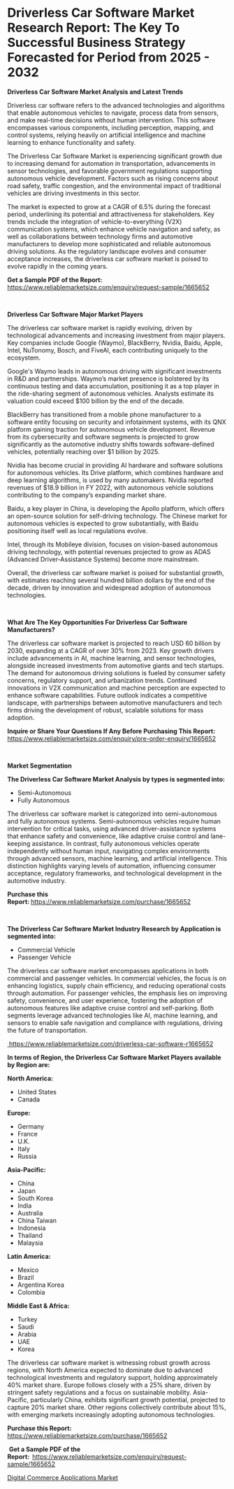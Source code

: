 <p><h1>Driverless Car Software Market Research Report: The Key To Successful Business Strategy Forecasted for Period from 2025 - 2032</h1></p><p><strong>Driverless Car Software Market Analysis and Latest Trends</strong></p>
<p><p>Driverless car software refers to the advanced technologies and algorithms that enable autonomous vehicles to navigate, process data from sensors, and make real-time decisions without human intervention. This software encompasses various components, including perception, mapping, and control systems, relying heavily on artificial intelligence and machine learning to enhance functionality and safety.</p><p>The Driverless Car Software Market is experiencing significant growth due to increasing demand for automation in transportation, advancements in sensor technologies, and favorable government regulations supporting autonomous vehicle development. Factors such as rising concerns about road safety, traffic congestion, and the environmental impact of traditional vehicles are driving investments in this sector. </p><p>The market is expected to grow at a CAGR of 6.5% during the forecast period, underlining its potential and attractiveness for stakeholders. Key trends include the integration of vehicle-to-everything (V2X) communication systems, which enhance vehicle navigation and safety, as well as collaborations between technology firms and automotive manufacturers to develop more sophisticated and reliable autonomous driving solutions. As the regulatory landscape evolves and consumer acceptance increases, the driverless car software market is poised to evolve rapidly in the coming years.</p></p>
<p><strong>Get a Sample PDF of the Report:&nbsp;</strong> <a href="https://www.reliablemarketsize.com/enquiry/request-sample/1665652?utm_campaign=2453&utm_medium=2&utm_source=Github&utm_content=ia&utm_term=09032025&utm_id=driverless-car-software">https://www.reliablemarketsize.com/enquiry/request-sample/1665652</a></p>
<p>&nbsp;</p>
<p><strong>Driverless Car Software Major Market Players</strong></p>
<p><p>The driverless car software market is rapidly evolving, driven by technological advancements and increasing investment from major players. Key companies include Google (Waymo), BlackBerry, Nvidia, Baidu, Apple, Intel, NuTonomy, Bosch, and FiveAI, each contributing uniquely to the ecosystem.</p><p>Google's Waymo leads in autonomous driving with significant investments in R&D and partnerships. Waymo’s market presence is bolstered by its continuous testing and data accumulation, positioning it as a top player in the ride-sharing segment of autonomous vehicles. Analysts estimate its valuation could exceed $100 billion by the end of the decade.</p><p>BlackBerry has transitioned from a mobile phone manufacturer to a software entity focusing on security and infotainment systems, with its QNX platform gaining traction for autonomous vehicle development. Revenue from its cybersecurity and software segments is projected to grow significantly as the automotive industry shifts towards software-defined vehicles, potentially reaching over $1 billion by 2025.</p><p>Nvidia has become crucial in providing AI hardware and software solutions for autonomous vehicles. Its Drive platform, which combines hardware and deep learning algorithms, is used by many automakers. Nvidia reported revenues of $18.9 billion in FY 2022, with autonomous vehicle solutions contributing to the company’s expanding market share.</p><p>Baidu, a key player in China, is developing the Apollo platform, which offers an open-source solution for self-driving technology. The Chinese market for autonomous vehicles is expected to grow substantially, with Baidu positioning itself well as local regulations evolve.</p><p>Intel, through its Mobileye division, focuses on vision-based autonomous driving technology, with potential revenues projected to grow as ADAS (Advanced Driver-Assistance Systems) become more mainstream.</p><p>Overall, the driverless car software market is poised for substantial growth, with estimates reaching several hundred billion dollars by the end of the decade, driven by innovation and widespread adoption of autonomous technologies.</p></p>
<p>&nbsp;</p>
<p><strong>What Are The Key Opportunities For Driverless Car Software Manufacturers?</strong></p>
<p><p>The driverless car software market is projected to reach USD 60 billion by 2030, expanding at a CAGR of over 30% from 2023. Key growth drivers include advancements in AI, machine learning, and sensor technologies, alongside increased investments from automotive giants and tech startups. The demand for autonomous driving solutions is fueled by consumer safety concerns, regulatory support, and urbanization trends. Continued innovations in V2X communication and machine perception are expected to enhance software capabilities. Future outlook indicates a competitive landscape, with partnerships between automotive manufacturers and tech firms driving the development of robust, scalable solutions for mass adoption.</p></p>
<p><strong>Inquire or Share Your Questions If Any Before Purchasing This Report:</strong> <a href="https://www.reliablemarketsize.com/enquiry/pre-order-enquiry/1665652?utm_campaign=2453&utm_medium=2&utm_source=Github&utm_content=ia&utm_term=09032025&utm_id=driverless-car-software">https://www.reliablemarketsize.com/enquiry/pre-order-enquiry/1665652</a></p>
<p>&nbsp;</p>
<p><strong>Market Segmentation</strong></p>
<p><strong>The Driverless Car Software Market Analysis by types is segmented into:</strong></p>
<p><ul><li>Semi-Autonomous</li><li>Fully Autonomous</li></ul></p>
<p><p>The driverless car software market is categorized into semi-autonomous and fully autonomous systems. Semi-autonomous vehicles require human intervention for critical tasks, using advanced driver-assistance systems that enhance safety and convenience, like adaptive cruise control and lane-keeping assistance. In contrast, fully autonomous vehicles operate independently without human input, navigating complex environments through advanced sensors, machine learning, and artificial intelligence. This distinction highlights varying levels of automation, influencing consumer acceptance, regulatory frameworks, and technological development in the automotive industry.</p></p>
<p><strong>Purchase this Report:&nbsp;</strong><a href="https://www.reliablemarketsize.com/purchase/1665652?utm_campaign=2453&utm_medium=2&utm_source=Github&utm_content=ia&utm_term=09032025&utm_id=driverless-car-software">https://www.reliablemarketsize.com/purchase/1665652</a></p>
<p>&nbsp;</p>
<p><strong>The Driverless Car Software Market Industry Research by Application is segmented into:</strong></p>
<p><ul><li>Commercial Vehicle</li><li>Passenger Vehicle</li></ul></p>
<p><p>The driverless car software market encompasses applications in both commercial and passenger vehicles. In commercial vehicles, the focus is on enhancing logistics, supply chain efficiency, and reducing operational costs through automation. For passenger vehicles, the emphasis lies on improving safety, convenience, and user experience, fostering the adoption of autonomous features like adaptive cruise control and self-parking. Both segments leverage advanced technologies like AI, machine learning, and sensors to enable safe navigation and compliance with regulations, driving the future of transportation.</p></p>
<p><a href="https://www.reliablemarketsize.com/driverless-car-software-r1665652?utm_campaign=2453&utm_medium=2&utm_source=Github&utm_content=ia&utm_term=09032025&utm_id=driverless-car-software">&nbsp;https://www.reliablemarketsize.com/driverless-car-software-r1665652</a></p>
<p><strong>In terms of Region, the Driverless Car Software Market Players available by Region are:</strong></p>
<p>
    <p> <strong> North America: </strong>
        <ul>
            <li>United States</li>
            <li>Canada</li>
        </ul>
        </p> 
    <p> <strong> Europe: </strong>
        <ul>
            <li>Germany</li>
            <li>France</li>
            <li>U.K.</li>
            <li>Italy</li>
            <li>Russia</li>
        </ul>
        </p> 
    <p> <strong> Asia-Pacific: </strong>
        <ul>
            <li>China</li>
            <li>Japan</li>
            <li>South Korea</li>
            <li>India</li>
            <li>Australia</li>
            <li>China Taiwan</li>
            <li>Indonesia</li>
            <li>Thailand</li>
            <li>Malaysia</li>
        </ul>
        </p> 
    <p> <strong> Latin America: </strong>
        <ul>
            <li>Mexico</li>
            <li>Brazil</li>
            <li>Argentina Korea</li>
            <li>Colombia</li>
        </ul>
        </p> 
    <p> <strong> Middle East & Africa: </strong>
        <ul>
            <li>Turkey</li>
            <li>Saudi</li>
            <li>Arabia</li>
            <li>UAE</li>
            <li>Korea</li>
        </ul>
    </p>
    </p>
<p><p>The driverless car software market is witnessing robust growth across regions, with North America expected to dominate due to advanced technological investments and regulatory support, holding approximately 40% market share. Europe follows closely with a 25% share, driven by stringent safety regulations and a focus on sustainable mobility. Asia-Pacific, particularly China, exhibits significant growth potential, projected to capture 20% market share. Other regions collectively contribute about 15%, with emerging markets increasingly adopting autonomous technologies.</p></p>
<p><strong>Purchase this Report: </strong><a href="https://www.reliablemarketsize.com/purchase/1665652?utm_campaign=2453&utm_medium=2&utm_source=Github&utm_content=ia&utm_term=09032025&utm_id=driverless-car-software">https://www.reliablemarketsize.com/purchase/1665652</a></p>
<p>&nbsp;<strong>Get a Sample PDF of the Report:&nbsp;&nbsp;</strong><a href="https://www.reliablemarketsize.com/enquiry/request-sample/1665652?utm_campaign=2453&utm_medium=2&utm_source=Github&utm_content=ia&utm_term=09032025&utm_id=driverless-car-software">https://www.reliablemarketsize.com/enquiry/request-sample/1665652</a></p>
<p><strong></strong></p>
<p><p><a href="https://github.com/sungbruington660/Market-Research-Report-List-1/blob/main/digital-commerce-applications-market.md?utm_campaign=2453&utm_medium=2&utm_source=Github&utm_content=ia&utm_term=09032025&utm_id=driverless-car-software">Digital Commerce Applications Market</a></p></p>
